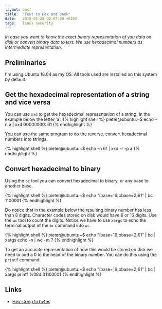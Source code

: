 ```yaml
---
layout: post
title:  "Text to Hex and back"
date:   2018-05-28 02:07:00 +0200
tags:   linux security
---
```

*In case you want to know the exact binary representation of you data on disk or convert binary data to text. We use hexadecimal numbers as intermediate representation.*

## Preliminaries
I'm using Ubuntu 18.04 as my OS. All tools used are installed on this system by default.

## Get the hexadecimal representation of a string and vice versa

You can use `xxd` to get the hexadecimal representation of a string. In the example below the letter 'a'.
{% highlight shell %}
pieter@ubuntu:~$ echo -n a | xxd
00000000: 61
{% endhighlight %}

You can use the same program to do the reverse, convert hexadecimal numbers into strings.

{% highlight shell %}
pieter@ubuntu:~$ echo -n 61 | xxd -r -p
a
{% endhighlight %}

## Convert hexadecimal to binary

Using the `bc` tool you can convert hexadecimal to binary, or any base to another base.

{% highlight shell %}
pieter@ubuntu:~$ echo "ibase=16;obase=2;61" | bc
1100001
{% endhighlight %}

Do notice that in the example below the resulting binary number has less than 8 digits. Character codes stored on disk would have 8 or 16 digits. Use the `wc` tool to count the digits. Notice we have to use `xargs` to echo the terminal output of the `bc` command into `wc`.

{% highlight shell %}
pieter@ubuntu:~$ echo "ibase=16;obase=2;61" | bc | xargs echo -n | wc -m
7
{% endhighlight %}

To get an accurate representation of how this would be stored on disk we need to add a 0 to the head of the binary number. You can do this using the `printf` command.

{% highlight shell %}
pieter@ubuntu:~$ echo "ibase=16;obase=2;61" | bc | xargs printf %08d
01100001
{% endhighlight %}

## Links
- [Hex string to bytes][stack]

[stack]: https://stackoverflow.com/questions/1604765/linux-shell-scripting-hex-string-to-bytes
